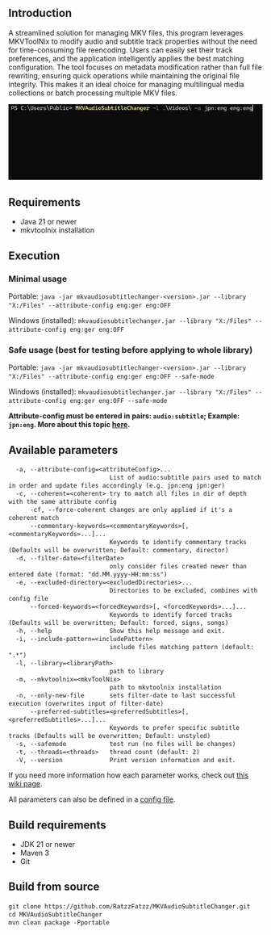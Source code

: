 ## Introduction

A streamlined solution for managing MKV files, this program leverages MKVToolNix to modify audio and subtitle track properties without the need for time-consuming file reencoding. Users can easily set their track preferences, and the application intelligently applies the best matching configuration. The tool focuses on metadata modification rather than full file rewriting, ensuring quick operations while maintaining the original file integrity. This makes it an ideal choice for managing multilingual media collections or batch processing multiple MKV files.

![](https://github.com/RatzzFatzz/MKVAudioSubtitleChanger/blob/master/example.gif)

## Requirements

 - Java 21 or newer
 - mkvtoolnix installation
 
## Execution
### Minimal usage
Portable: `java -jar mkvaudiosubtitlechanger-<version>.jar --library "X:/Files" --attribute-config eng:ger eng:OFF`

Windows (installed): `mkvaudiosubtitlechanger.jar --library "X:/Files" --attribute-config eng:ger eng:OFF`

### Safe usage (best for testing before applying to whole library)
Portable: `java -jar mkvaudiosubtitlechanger-<version>.jar --library "X:/Files" --attribute-config eng:ger eng:OFF --safe-mode`

Windows (installed): `mkvaudiosubtitlechanger.jar --library "X:/Files" --attribute-config eng:ger eng:OFF --safe-mode`

**Attribute-config must be entered in pairs: `audio:subtitle`; Example: `jpn:eng`. More about this topic
[here](https://github.com/RatzzFatzz/MKVAudioSubtitleChanger/wiki/Attribute-Config).**

## Available parameters
```
  -a, --attribute-config=<attributeConfig>...
                            List of audio:subtitle pairs used to match in order and update files accordingly (e.g. jpn:eng jpn:ger)
  -c, --coherent=<coherent> try to match all files in dir of depth with the same attribute config
      -cf, --force-coherent changes are only applied if it's a coherent match
      --commentary-keywords=<commentaryKeywords>[, <commentaryKeywords>...]...
                            Keywords to identify commentary tracks (Defaults will be overwritten; Default: commentary, director)
  -d, --filter-date=<filterDate>
                            only consider files created newer than entered date (format: "dd.MM.yyyy-HH:mm:ss")
  -e, --excluded-directory=<excludedDirectories>...
                            Directories to be excluded, combines with config file
      --forced-keywords=<forcedKeywords>[, <forcedKeywords>...]...
                            Keywords to identify forced tracks (Defaults will be overwritten; Default: forced, signs, songs)
  -h, --help                Show this help message and exit.
  -i, --include-pattern=<includePattern>
                            include files matching pattern (default: ".*")
  -l, --library=<libraryPath>
                            path to library
  -m, --mkvtoolnix=<mkvToolNix>
                            path to mkvtoolnix installation
  -n, --only-new-file       sets filter-date to last successful execution (overwrites input of filter-date)
      --preferred-subtitles=<preferredSubtitles>[, <preferredSubtitles>...]...
                            Keywords to prefer specific subtitle tracks (Defaults will be overwritten; Default: unstyled)
  -s, --safemode            test run (no files will be changes)
  -t, --threads=<threads>   thread count (default: 2)
  -V, --version             Print version information and exit.
```
If you need more information how each parameter works, check out [this wiki page](https://github.com/RatzzFatzz/MKVAudioSubtitleChanger/wiki/Parameters-v4).

All parameters can also be defined in a [config file](https://picocli.info/#_argument_files_for_long_command_lines).

## Build requirements
- JDK 21 or newer
- Maven 3
- Git

## Build from source
```shell
git clone https://github.com/RatzzFatzz/MKVAudioSubtitleChanger.git
cd MKVAudioSubtitleChanger
mvn clean package -Pportable
```

